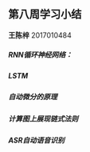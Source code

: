 ## 第八周学习小结

**王陈梓** 2017010484  

##### RNN循环神经网络：

##### LSTM

##### 自动微分的原理

##### 计算图上展现链式法则

##### ASR自动语音识别